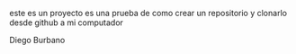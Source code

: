 este es un proyecto es una prueba de como crear un repositorio y clonarlo desde github a mi computador

Diego Burbano